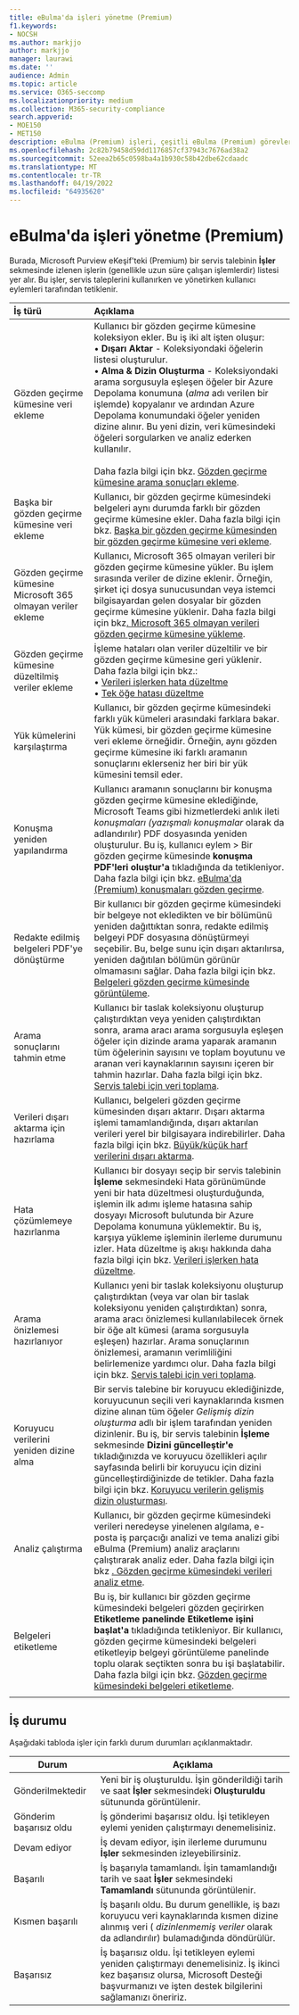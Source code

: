 ```yaml
---
title: eBulma'da işleri yönetme (Premium)
f1.keywords:
- NOCSH
ms.author: markjjo
author: markjjo
manager: laurawi
ms.date: ''
audience: Admin
ms.topic: article
ms.service: O365-seccomp
ms.localizationpriority: medium
ms.collection: M365-security-compliance
search.appverid:
- MOE150
- MET150
description: eBulma (Premium) işleri, çeşitli eBulma (Premium) görevlerini gerçekleştirmeyle ilgili uzun süre çalışan işlemlerin durumunu izlemenize yardımcı olur.
ms.openlocfilehash: 2c82b79458d59dd1176857cf37943c7676ad38a2
ms.sourcegitcommit: 52eea2b65c0598ba4a1b930c58b42dbe62cdaadc
ms.translationtype: MT
ms.contentlocale: tr-TR
ms.lasthandoff: 04/19/2022
ms.locfileid: "64935620"
---
```

# <a name="manage-jobs-in-ediscovery-premium"></a>eBulma'da işleri yönetme (Premium)

Burada, Microsoft Purview eKeşif'teki (Premium) bir servis talebinin **İşler** sekmesinde izlenen işlerin (genellikle uzun süre çalışan işlemlerdir) listesi yer alır. Bu işler, servis taleplerini kullanırken ve yönetirken kullanıcı eylemleri tarafından tetiklenir.

| İş türü           | Açıklama     |
| :----------------- | :----------     |
|Gözden geçirme kümesine veri ekleme | Kullanıcı bir gözden geçirme kümesine koleksiyon ekler. Bu iş iki alt işten oluşur: </br>• **Dışarı Aktar** - Koleksiyondaki öğelerin listesi oluşturulur. </br>• **Alma & Dizin Oluşturma** - Koleksiyondaki arama sorgusuyla eşleşen öğeler bir Azure Depolama konumuna (*alma* adı verilen bir işlemde) kopyalanır ve ardından Azure Depolama konumundaki öğeler yeniden dizine alınır. Bu yeni dizin, veri kümesindeki öğeleri sorgularken ve analiz ederken kullanılır. </br></br>Daha fazla bilgi için bkz. [Gözden geçirme kümesine arama sonuçları ekleme](add-data-to-review-set.md). |
|Başka bir gözden geçirme kümesine veri ekleme | Kullanıcı, bir gözden geçirme kümesindeki belgeleri aynı durumda farklı bir gözden geçirme kümesine ekler. Daha fazla bilgi için bkz. [Başka bir gözden geçirme kümesinden bir gözden geçirme kümesine veri ekleme](add-data-to-review-set-from-another-review-set.md).|
|Gözden geçirme kümesine Microsoft 365 olmayan veriler ekleme | Kullanıcı, Microsoft 365 olmayan verileri bir gözden geçirme kümesine yükler. Bu işlem sırasında veriler de dizine eklenir. Örneğin, şirket içi dosya sunucusundan veya istemci bilgisayardan gelen dosyalar bir gözden geçirme kümesine yüklenir. Daha fazla bilgi için bkz[. Microsoft 365 olmayan verileri gözden geçirme kümesine yükleme](load-non-office-365-data-into-a-review-set.md).| 
|Gözden geçirme kümesine düzeltilmiş veriler ekleme | İşleme hataları olan veriler düzeltilir ve bir gözden geçirme kümesine geri yüklenir. Daha fazla bilgi için bkz.:</br>• [Verileri işlerken hata düzeltme](error-remediation-when-processing-data-in-advanced-ediscovery.md)</br>• [Tek öğe hatası düzeltme](single-item-error-remediation.md)| 
|Yük kümelerini karşılaştırma | Kullanıcı, bir gözden geçirme kümesindeki farklı yük kümeleri arasındaki farklara bakar. Yük kümesi, bir gözden geçirme kümesine veri ekleme örneğidir. Örneğin, aynı gözden geçirme kümesine iki farklı aramanın sonuçlarını eklerseniz her biri bir yük kümesini temsil eder. |
|Konuşma yeniden yapılandırma|Kullanıcı aramanın sonuçlarını bir konuşma gözden geçirme kümesine eklediğinde, Microsoft Teams gibi hizmetlerdeki anlık ileti *konuşmaları (yazışmalı konuşmalar* olarak da adlandırılır) PDF dosyasında yeniden oluşturulur. Bu iş, kullanıcı eylem > Bir gözden geçirme kümesinde **konuşma PDF'leri oluştur'a** tıkladığında da tetikleniyor. Daha fazla bilgi için bkz. [eBulma'da (Premium) konuşmaları gözden geçirme](conversation-review-sets.md).
|Redakte edilmiş belgeleri PDF'ye dönüştürme|Bir kullanıcı bir gözden geçirme kümesindeki bir belgeye not ekledikten ve bir bölümünü yeniden dağıttıktan sonra, redakte edilmiş belgeyi PDF dosyasına dönüştürmeyi seçebilir. Bu, belge sunu için dışarı aktarılırsa, yeniden dağıtılan bölümün görünür olmamasını sağlar. Daha fazla bilgi için bkz. [Belgeleri gözden geçirme kümesinde görüntüleme](view-documents-in-review-set.md). |
|Arama sonuçlarını tahmin etme | Kullanıcı bir taslak koleksiyonu oluşturup çalıştırdıktan veya yeniden çalıştırdıktan sonra, arama aracı arama sorgusuyla eşleşen öğeler için dizinde arama yaparak aramanın tüm öğelerinin sayısını ve toplam boyutunu ve aranan veri kaynaklarının sayısını içeren bir tahmin hazırlar.  Daha fazla bilgi için bkz. [Servis talebi için veri toplama](collecting-data-for-ediscovery.md). | 
|Verileri dışarı aktarma için hazırlama | Kullanıcı, belgeleri gözden geçirme kümesinden dışarı aktarır. Dışarı aktarma işlemi tamamlandığında, dışarı aktarılan verileri yerel bir bilgisayara indirebilirler. Daha fazla bilgi için bkz. [Büyük/küçük harf verilerini dışarı aktarma](exporting-data-ediscover20.md). | 
|Hata çözümlemeye hazırlanma |Kullanıcı bir dosyayı seçip bir servis talebinin **İşleme** sekmesindeki Hata görünümünde yeni bir hata düzeltmesi oluşturduğunda, işlemin ilk adımı işleme hatasına sahip dosyayı Microsoft bulutunda bir Azure Depolama konumuna yüklemektir. Bu iş, karşıya yükleme işleminin ilerleme durumunu izler. Hata düzeltme iş akışı hakkında daha fazla bilgi için bkz. [Verileri işlerken hata düzeltme](error-remediation-when-processing-data-in-advanced-ediscovery.md). | 
|Arama önizlemesi hazırlanıyor | Kullanıcı yeni bir taslak koleksiyonu oluşturup çalıştırdıktan (veya var olan bir taslak koleksiyonu yeniden çalıştırdıktan) sonra, arama aracı önizlemesi kullanılabilecek örnek bir öğe alt kümesi (arama sorgusuyla eşleşen) hazırlar. Arama sonuçlarının önizlemesi, aramanın verimliliğini belirlemenize yardımcı olur.  Daha fazla bilgi için bkz. [Servis talebi için veri toplama](collecting-data-for-ediscovery.md#view-search-results-and-statistics). | 
|Koruyucu verilerini yeniden dizine alma | Bir servis talebine bir koruyucu eklediğinizde, koruyucunun seçili veri kaynaklarında kısmen dizine alınan tüm öğeler *Gelişmiş dizin oluşturma* adlı bir işlem tarafından yeniden dizinlenir. Bu iş, bir servis talebinin **İşleme** sekmesinde **Dizini güncelleştir'e** tıkladığınızda ve koruyucu özellikleri açılır sayfasında belirli bir koruyucu için dizini güncelleştirdiğinizde de tetikler. Daha fazla bilgi için bkz. [Koruyucu verilerin gelişmiş dizin oluşturması](indexing-custodian-data.md).
|Analiz çalıştırma | Kullanıcı, bir gözden geçirme kümesindeki verileri neredeyse yinelenen algılama, e-posta iş parçacığı analizi ve tema analizi gibi eBulma (Premium) analiz araçlarını çalıştırarak analiz eder. Daha fazla bilgi için bkz [. Gözden geçirme kümesindeki verileri analiz etme](analyzing-data-in-review-set.md). | 
|Belgeleri etiketleme | Bu iş, bir kullanıcı bir gözden geçirme kümesindeki belgeleri gözden geçirirken **Etiketleme panelinde Etiketleme** **işini başlat'a** tıkladığında tetikleniyor. Bir kullanıcı, gözden geçirme kümesindeki belgeleri etiketleyip belgeyi görüntüleme panelinde toplu olarak seçtikten sonra bu işi başlatabilir. Daha fazla bilgi için bkz. [Gözden geçirme kümesindeki belgeleri etiketleme](tagging-documents.md). | 
|||

## <a name="job-status"></a>İş durumu

Aşağıdaki tabloda işler için farklı durum durumları açıklanmaktadır.

|Durum|Açıklama|
|---|---|
|Gönderilmektedir|Yeni bir iş oluşturuldu.  İşin gönderildiği tarih ve saat **İşler** sekmesindeki **Oluşturuldu** sütununda görüntülenir.|
|Gönderim başarısız oldu|İş gönderimi başarısız oldu.  İşi tetikleyen eylemi yeniden çalıştırmayı denemelisiniz.|
|Devam ediyor|İş devam ediyor, işin ilerleme durumunu **İşler** sekmesinden izleyebilirsiniz.|
|Başarılı|İş başarıyla tamamlandı. İşin tamamlandığı tarih ve saat **İşler** sekmesindeki **Tamamlandı** sütununda görüntülenir.|
|Kısmen başarılı|İş başarılı oldu. Bu durum genellikle, iş bazı koruyucu veri kaynaklarında kısmen dizine alınmış veri ( *dizinlenmemiş veriler* olarak da adlandırılır) bulamadığında döndürülür.|
|Başarısız|İş başarısız oldu.  İşi tetikleyen eylemi yeniden çalıştırmayı denemelisiniz. İş ikinci kez başarısız olursa, Microsoft Desteği başvurmanızı ve işten destek bilgilerini sağlamanızı öneririz.|
